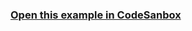 

### [Open this example in CodeSanbox](https://codesandbox.io/s/github/Engagespot/engagespot/tree/master/examples/examples-vue)
